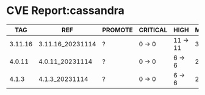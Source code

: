 # CVE Report:cassandra
|   TAG   |       REF        | PROMOTE | CRITICAL |   HIGH   |  MEDIUM  |   LOW    | UNKNOWN |
|---------|------------------|---------|----------|----------|----------|----------|---------|
| 3.11.16 | 3.11.16_20231114 | ?       | 0 -> 0   | 11 -> 11 | 37 -> 37 | 29 -> 25 | 0 -> 0  |
| 4.0.11  | 4.0.11_20231114  | ?       | 0 -> 0   | 6 -> 6   | 21 -> 21 | 33 -> 29 | 0 -> 0  |
| 4.1.3   | 4.1.3_20231114   | ?       | 0 -> 0   | 6 -> 6   | 21 -> 21 | 33 -> 29 | 0 -> 0  |
